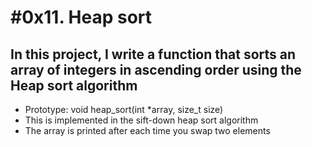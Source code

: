 # #0x11. Heap sort
## In this project, I write a function that sorts an array of integers in ascending order using the Heap sort algorithm

* Prototype: void heap_sort(int *array, size_t size)
* This is implemented in the sift-down heap sort algorithm
* The array is printed after each time you swap two elements
